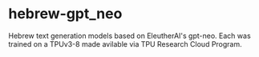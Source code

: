 # hebrew-gpt_neo
Hebrew text generation models based on EleutherAI's gpt-neo. Each was trained on a TPUv3-8 made avilable via TPU Research Cloud Program.
